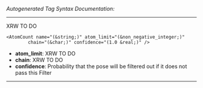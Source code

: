 _Autogenerated Tag Syntax Documentation:_

---
XRW TO DO

```
<AtomCount name="(&string;)" atom_limit="(&non_negative_integer;)"
        chain="(&char;)" confidence="(1.0 &real;)" />
```

-   **atom_limit**: XRW TO DO
-   **chain**: XRW TO DO
-   **confidence**: Probability that the pose will be filtered out if it does not pass this Filter

---
